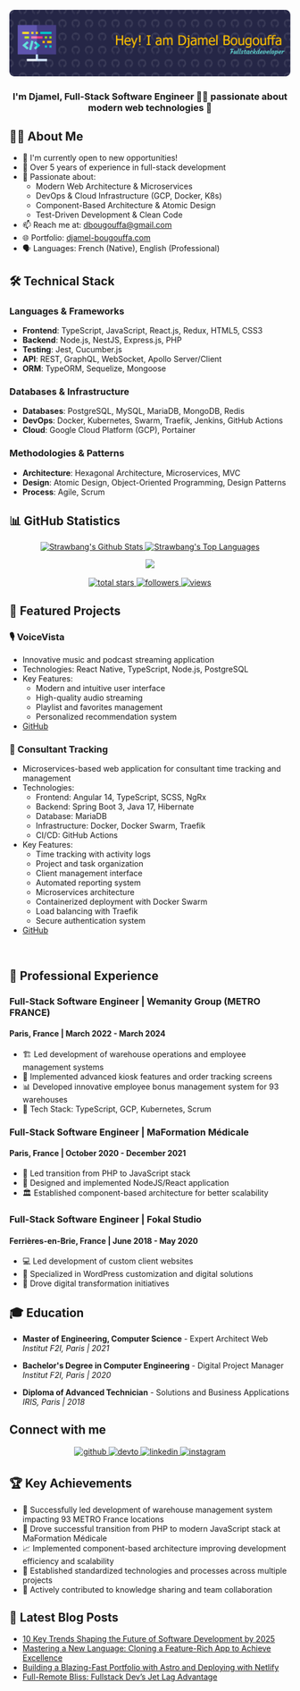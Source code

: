 ![Header](./github-header-image.png)

### <div align="center">I'm Djamel, Full-Stack Software Engineer 👨‍💻 passionate about modern web technologies 🚀</div>

## 👨‍💻 About Me

- 🔭 I'm currently open to new opportunities!
- 💼 Over 5 years of experience in full-stack development
- 🌱 Passionate about:
  - Modern Web Architecture & Microservices
  - DevOps & Cloud Infrastructure (GCP, Docker, K8s)
  - Component-Based Architecture & Atomic Design
  - Test-Driven Development & Clean Code
- 📫 Reach me at: dbougouffa@gmail.com
- 🌐 Portfolio: [djamel-bougouffa.com](https://djamel-bougouffa.com)
- 🗣️ Languages: French (Native), English (Professional)

## 🛠️ Technical Stack

### Languages & Frameworks
- **Frontend**: TypeScript, JavaScript, React.js, Redux, HTML5, CSS3
- **Backend**: Node.js, NestJS, Express.js, PHP
- **Testing**: Jest, Cucumber.js
- **API**: REST, GraphQL, WebSocket, Apollo Server/Client
- **ORM**: TypeORM, Sequelize, Mongoose

### Databases & Infrastructure
- **Databases**: PostgreSQL, MySQL, MariaDB, MongoDB, Redis
- **DevOps**: Docker, Kubernetes, Swarm, Traefik, Jenkins, GitHub Actions
- **Cloud**: Google Cloud Platform (GCP), Portainer

### Methodologies & Patterns
- **Architecture**: Hexagonal Architecture, Microservices, MVC
- **Design**: Atomic Design, Object-Oriented Programming, Design Patterns
- **Process**: Agile, Scrum

## 📊 GitHub Statistics

<p align="center">
  <a href="https://github.com/anuraghazra/github-readme-stats">
    <img alt="Strawbang's Github Stats" src="https://denvercoder1-github-readme-stats.vercel.app/api/?username=Strawbang&show_icons=true&include_all_commits=true&count_private=true&theme=react&hide_border=true&bg_color=1F222E&title_color=F85D7F&icon_color=F8D866" height="192px"/>
  </a>
  <a href="https://github.com/anuraghazra/github-readme-stats">
    <img alt="Strawbang's Top Languages" src="https://denvercoder1-github-readme-stats.vercel.app/api/top-langs/?username=Strawbang&langs_count=8&layout=compact&theme=react&hide_border=true&bg_color=1F222E&title_color=F85D7F&icon_color=F8D866&hide=Jupyter%20Notebook,Roff" height="192px"/>
  </a>
</p>

<p align="center">
  <a href="https://github.com/DenverCoder1/github-readme-streak-stats">
    <img src="https://streak-stats.demolab.com?user=Strawbang&theme=monokai-metallian&hide_border=true&background=1F222E&stroke=FFFFFF&ring=F85D7F&fire=F85D7F&currStreakNum=FFFFFF&sideNums=FFFFFF&currStreakLabel=FFFFFF&sideLabels=FFFFFF&dates=FFFFFF" />
  </a>
</p>

<p align="center">
  <a href="https://github.com/Strawbang?tab=repositories&sort=stargazers">
    <img alt="total stars" title="Total stars on GitHub" src="https://custom-icon-badges.demolab.com/github/stars/Strawbang?color=F8D866&style=for-the-badge&labelColor=1F222E&logo=star"/>
  </a>
  <a href="https://github.com/Strawbang?tab=followers">
    <img alt="followers" title="Follow me on Github" src="https://custom-icon-badges.demolab.com/github/followers/Strawbang?color=236ad3&labelColor=1F222E&style=for-the-badge&logo=person-add&label=Follow&logoColor=white"/>
  </a>
  <a href="https://github.com/Strawbang">
    <img alt="views" title="GitHub profile views" src="https://komarev.com/ghpvc/?username=Strawbang&style=for-the-badge&color=brightgreen"/>
  </a>
</p>

## 🎯 Featured Projects

### 🎙️ VoiceVista
- Innovative music and podcast streaming application
- Technologies: React Native, TypeScript, Node.js, PostgreSQL
- Key Features:
  - Modern and intuitive user interface
  - High-quality audio streaming
  - Playlist and favorites management
  - Personalized recommendation system
- [GitHub](https://github.com/strawbang/VoiceVista)

### 💼 Consultant Tracking
- Microservices-based web application for consultant time tracking and management
- Technologies: 
  - Frontend: Angular 14, TypeScript, SCSS, NgRx
  - Backend: Spring Boot 3, Java 17, Hibernate
  - Database: MariaDB
  - Infrastructure: Docker, Docker Swarm, Traefik
  - CI/CD: GitHub Actions
- Key Features:
  - Time tracking with activity logs
  - Project and task organization
  - Client management interface
  - Automated reporting system
  - Microservices architecture
  - Containerized deployment with Docker Swarm
  - Load balancing with Traefik
  - Secure authentication system
- [GitHub](https://github.com/strawbang/consultant-tracking)

<br/>

## 💼 Professional Experience

### Full-Stack Software Engineer | Wemanity Group (METRO FRANCE)
#### Paris, France | March 2022 - March 2024
- 🏗️ Led development of warehouse operations and employee management systems
- 🚀 Implemented advanced kiosk features and order tracking screens
- 📊 Developed innovative employee bonus management system for 93 warehouses
- 🔧 Tech Stack: TypeScript, GCP, Kubernetes, Scrum

### Full-Stack Software Engineer | MaFormation Médicale
#### Paris, France | October 2020 - December 2021
- 🔄 Led transition from PHP to JavaScript stack
- 🎨 Designed and implemented NodeJS/React application
- 🏛️ Established component-based architecture for better scalability

### Full-Stack Software Engineer | Fokal Studio
#### Ferrières-en-Brie, France | June 2018 - May 2020
- 💻 Led development of custom client websites
- 🔧 Specialized in WordPress customization and digital solutions
- 🚀 Drove digital transformation initiatives

## 🎓 Education

- **Master of Engineering, Computer Science** - Expert Architect Web
  *Institut F2I, Paris | 2021*
  
- **Bachelor's Degree in Computer Engineering** - Digital Project Manager
  *Institut F2I, Paris | 2020*
  
- **Diploma of Advanced Technician** - Solutions and Business Applications
  *IRIS, Paris | 2018*

## Connect with me

<div align="center">
<a href="https://github.com/strawbang" target="_blank">
<img src=https://img.shields.io/badge/github-%2324292e.svg?&style=for-the-badge&logo=github&logoColor=white alt=github style="margin-bottom: 5px;" />
</a>
<a href="https://dev.to/strawbang" target="_blank">
<img src=https://img.shields.io/badge/dev.to-%2308090A.svg?&style=for-the-badge&logo=dev.to&logoColor=white alt=devto style="margin-bottom: 5px;" />
</a>
<a href="https://linkedin.com/in/djamel-bougouffa" target="_blank">
<img src=https://img.shields.io/badge/linkedin-%231E77B5.svg?&style=for-the-badge&logo=linkedin&logoColor=white alt=linkedin style="margin-bottom: 5px;" />
</a>
<a href="https://instagram.com/strawbang" target="_blank">
<img src=https://img.shields.io/badge/instagram-%23000000.svg?&style=for-the-badge&logo=instagram&logoColor=white alt=instagram style="margin-bottom: 5px;" />
</a>  
</div>

## 🏆 Key Achievements

- 🌟 Successfully led development of warehouse management system impacting 93 METRO France locations
- 🚀 Drove successful transition from PHP to modern JavaScript stack at MaFormation Médicale
- 📈 Implemented component-based architecture improving development efficiency and scalability
- 🔧 Established standardized technologies and processes across multiple projects
- 👥 Actively contributed to knowledge sharing and team collaboration

## 📝 Latest Blog Posts

<!-- BLOG-POST-LIST:START -->
- [10 Key Trends Shaping the Future of Software Development by 2025](https://medium.com/@strawbang/10-key-trends-shaping-the-future-of-software-development-by-2025-b0c666b9a6fe?source=rss-d674a1d03194------2)
- [Mastering a New Language: Cloning a Feature-Rich App to Achieve Excellence](https://medium.com/@strawbang/mastering-a-new-language-cloning-a-feature-rich-app-to-achieve-excellence-e5bff554c571?source=rss-d674a1d03194------2)
- [Building a Blazing-Fast Portfolio with Astro and Deploying with Netlify](https://medium.com/@strawbang/building-a-blazing-fast-portfolio-with-astro-and-deploying-with-netlify-28c6022de1ef?source=rss-d674a1d03194------2)
- [Full-Remote Bliss: Fullstack Dev’s Jet Lag Advantage](https://medium.com/@strawbang/full-remote-bliss-fullstack-devs-jet-lag-advantage-f90cb2df34b1?source=rss-d674a1d03194------2)
<!-- BLOG-POST-LIST:END -->
